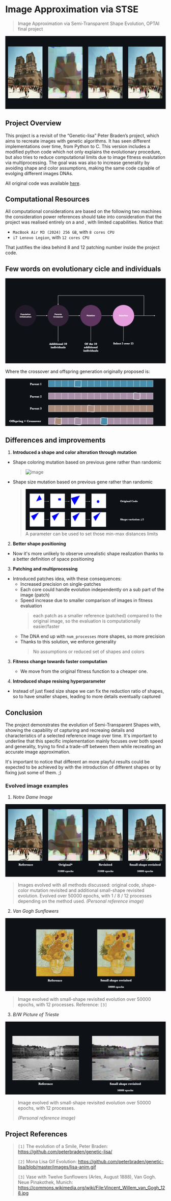 # Image Approximation via STSE
> Image Approximation via Semi-Transparent Shape Evolution, OPTAI final project

![parisimage empty](https://github.com/MatteoLiotta/Image-Approximation-via-STSE/blob/main/Presentation/Images/parisimage%20empty.png)


## Project Overview

This project is a revisit of the “Genetic-lisa” Peter Braden’s project, which aims to recreate images with genetic algorithms. It has seen different implementations over time, from Python to C. This version includes a modified python code which not only explains the evolutionary procedure, but also tries to reduce computational limits due to image fitness evalutation via multiprocessing. The goal was was also to increase generality by avoiding shape and color assumptions, making the same code capable of evolging different images DNAs.

All original code was available [here](https://github.com/peterbraden/genetic-lisa/tree/master).

## Computational Resources

All computational considerations are based on the following two machines the consideration power references should take into consideration that the project was realised entirely on a  and , with limited capabilities. Notice that:
* `MacBook Air M3 (2024) 256 GB`, with `8 cores CPU`
* `i7 Lenovo Legion`, with `12 cores CPU`
  
That justifies the idea behind 8 and 12 patching number inside the project code.

## Few words on evolutionary cicle and individuals

![cycle](https://github.com/MatteoLiotta/Image-Approximation-via-STSE/blob/main/Presentation/Images/cycle.png)

Where the crossover and offspring generation originally proposed is:

![crossover](https://github.com/MatteoLiotta/Image-Approximation-via-STSE/blob/main/Presentation/Images/crossover.png)


## Differences and improvements

1. **Introduced a shape and color alteration through mutation**
  * Shape coloring mutation based on previous gene rather than randomic
    > ![image](https://github.com/user-attachments/assets/68a4fb97-5851-4ba2-8c5f-5a62b17cf4ce)
  
  * Shape size mutation based on previous gene rather than randomic
    > ![shapemutation](https://github.com/MatteoLiotta/Image-Approximation-via-STSE/blob/main/Presentation/Images/shapemutation.png)
    > A parameter can be used to set those min-max distances limits

2. **Better shape positioning**
  * Now it's more unlikely to observe unrealistic shape realization thanks to a better definition of space positioning

3. **Patching and multiprocessing**
  * Introduced patches idea, with these consequences:
    * Increased precision on single-patches
    * Each core could handle evolution independently on a sub part of the image (patch)
    * Speed increase due to smaller comparison of images in fitness evaluation
      > each patch as a smaller reference (patched) compared to the original image, so the evaluation is computationally easier/faster
    * The DNA end up with `num_processes` more shapes, so more precision
    * Thanks to this solution, we enforce generality
      > No assumptions or reduced set of shapes and colors

3. **Fitness change towards faster computation**
   * We move from the original fitness function to a cheaper one.
 
4. **Introduced shape resising hyperparameter**
  * Instead of just fixed size shape we can fix the reduction ratio of shapes, so to have smaller shapes, leading to more details eventually captured

## Conclusion 
The project demonstrates the evolution of Semi-Transparent Shapes with, showing the capability of capturing and recreaing details and characteristics of a selected reference image over time. It's important to underline that this specific implementation mainly focuses over both speed and generality, trying to find a trade-off between them while recreating an accurate image approximation.

It's important to notice that different an more playful results could be expected to be achieved by with the introduction of different shapes or by fixing just some of them.  ;)

### Evolved image examples 

1. *Notre Dame Image*

![parisimage](https://github.com/MatteoLiotta/Image-Approximation-via-STSE/blob/main/Presentation/Images/parisimage.png)

> Images evolved with all methods discussed: original code, shape-color mutation revisited and additional small-shape revisited evolution. Evolved over 50000 epochs, with 1 / 8 / 12 processes depending on the method used.
> *(Personal reference image)*

2. *Van Gogh Sunflowers*

![flowers](https://github.com/MatteoLiotta/Image-Approximation-via-STSE/blob/main/Presentation/Images/flowers.png)

> Image evolved with small-shape revisited evolution over 50000 epochs, with 12 processes. Reference: `[3]`

3. *B/W Picture of Trieste*

![trieste](https://github.com/MatteoLiotta/Image-Approximation-via-STSE/blob/main/Presentation/Images/trieste.png)

> Image evolved with small-shape revisited evolution over 50000 epochs, with 12 processes.
>
> *(Personal reference image)*

## Project References

>
> `[1]` The evolution of a Smile, Peter Braden: https://github.com/peterbraden/genetic-lisa/ 
>
> `[2]` Mona Lisa Gif Evolution: https://github.com/peterbraden/genetic-lisa/blob/master/images/lisa-anim.gif 
>
> `[3]` Vase with Twelve Sunflowers (Arles, August 1888), Van Gogh. Neue Pinakothek, Munich: https://commons.wikimedia.org/wiki/File:Vincent_Willem_van_Gogh_128.jpg

